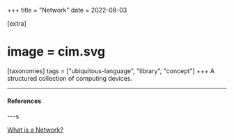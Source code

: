 +++
title = "Network"
date = 2022-08-03

[extra]
#  image = cim.svg
[taxonomies]
   tags = ["ubiquitous-language", "library", "concept"]
+++
A structured collection of computing devices.

---

#### References

---s

[What is a Network?](https://fcit.usf.edu/network/chap1/chap1.htm)